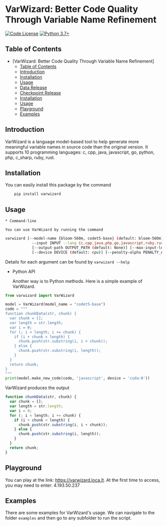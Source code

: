 # VarWizard: Better Code Quality Through Variable Name Refinement 
[![Code License](https://img.shields.io/badge/Code%20License-Apache_2.0-green.svg)](https://github.com/FSoft-AI4Code/VarWizard/blob/master/LICENSE) [![Python 3.7+](https://img.shields.io/badge/python-3.7+-blue.svg)](https://www.python.org/downloads/release/python-370/)

## Table of Contents

- [VarWizard: Better Code Quality Through Variable Name Refinement]
  - [Table of Contents](#table-of-contents)
  - [Introduction](#introduction)
  - [Installation](#installation)
   - [Usage](#usage)
  - [Data Release](#data-release)
  - [Checkpoint Release](#checkpoint-release)
  - [Installation](#installation)
  - [Usage](#usage)
  - [Playground](#playground)
  - [Examples](#examples)
## Introduction

VarWizard is a language model-based tool to help generate more meaningful variable names in source code than the original version. It supports 10 programming languages: c, cpp, java, javascript, go, python, php, c\_sharp, ruby, rust.

## Installation

You can easily install this package by the command
```bash
    pip install varwizard
```
## Usage
    * Command-line
    
    You can use VarWizard by running the command
```bash
varwizard [--model-name {bloom-560m, codet5-base} (default: bloom-560m)]
            --input INPUT --lang {c,cpp,java,php,go,javascript,ruby,rust,python,c_sharp} 
            [--output-path OUTPUT_PATH (default: None)] [--max-input-len MAX_INPUT_LEN (default: 400)]
            [--device DEVICE (default: cpu)] [--penalty-alpha PENALTY_ALPHA (default: 0.6)] [--top-k TOP_K (default: 4)] [--max-new-tokens MAX_NEW_TOKENS (default: 100)]
```
Details for each argument can be found by 
```varwizard --help```


 * Python API

    Another way is to Python methods.
Here is a simple example of VarWizard.
```python
from varwizard import VarWizard

model = VarWizard(model_name = "codet5-base")
code = """
function chunkData(str, chunk) {
  var chunk = [];
  var length = str.length;
  var i = 0;
  for (; i < length; i += chunk) {
    if (i + chunk < length) {
      chunk.push(str.substring(i, i + chunk));
    } else {
      chunk.push(str.substring(i, length));
    }
  }
  return chunk;
}
"""
print(model.make_new_code(code, 'javascript', device = 'cuda:0'))
```
VarWizard produces the output
```javascript
function chunkData(str, chunk) {
  var chunk = [];
  var length = str.length;
  var i = 0;
  for (; i < length; i += chunk) {
    if (i + chunk < length) {
      chunk.push(str.substring(i, i + chunk));
    } else {
      chunk.push(str.substring(i, length));
    }
  }
  return chunk;
}
```
## Playground
You can play at the link: https://varwizard.loca.lt. At the first time to access, you may need to enter: 4.193.50.237
## Examples

There are some examples for VarWizard's usage. We can navigate to the folder `examples` and then go to any subfolder to run the script.
